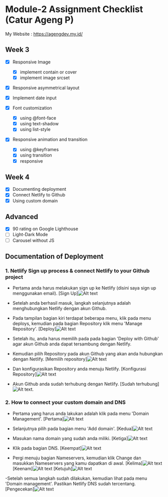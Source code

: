 # Module-2 Assignment Checklist (Catur Ageng P)

My Website : https://agengdev.my.id/

## Week 3

- [x] Responsive Image

  - [x] implement contain or cover
  - [x] implement image srcset

- [x] Responsive asymmetrical layout
- [x] Implement date input
- [x] Font customization

  - [x] using @font-face
  - [x] using text-shadow
  - [x] using list-style

- [x] Responsive animation and transition

  - [x] using @keyframes
  - [x] using transition
  - [x] responsive

## Week 4

- [x] Documenting deployment
- [x] Connect Netlify to Github
- [x] Using custom domain

## Advanced

- [x] 90 rating on Google Lighthouse
- [ ] Light-Dark Mode
- [ ] Carousel without JS

## Documentation of Deployment

### 1. Netlify Sign up process & connect Netlify to your Github project

- Pertama anda harus melakukan sign up ke Netlify (disini saya sign up menggunakan email).
  [Sign Up]![Alt text](<Sign up with email _ Netlify and 6 more pages - Personal - Microsoft​ Edge 10_11_2023 21_42_32.png>)

- Setelah anda berhasil masuk, langkah selanjutnya adalah menghubungkan Netlify dengan akun Github.

- Pada tampilan bagian kiri terdapat beberapa menu, klik pada menu deploys, kemudian pada bagian Repository klik menu 'Manage Repository'.
  [Deploy]![Alt text](<(413) How to Setup a Custom Domain in Netlify in 2023 - YouTube and 7 more pages - Personal - Microsoft​ Edge 10_11_2023 22_48_47.png>)

- Setelah itu, anda harus memilih pada pada bagian 'Deploy with Github' agar akun Github anda dapat tersambung dengan Netlify.

- Kemudian pilih Repository pada akun Github yang akan anda hubungkan dengan Netlify.
  [Memilih repository]![Alt text](<Untitled - Personal - Microsoft​ Edge 10_11_2023 22_21_38.png>)

- Dan konfigurasikan Repository anda menuju Netlify.
  [Konfigurasi Repository]![Alt text](<Untitled - Personal - Microsoft​ Edge 10_11_2023 22_20_16.png>)

- Akun Github anda sudah terhubung dengan Netlify.
  [Sudah terhubung]![Alt text](<(413) How to Setup a Custom Domain in Netlify in 2023 - YouTube and 7 more pages - Personal - Microsoft​ Edge 10_11_2023 22_48_47-1.png>).

### 2. How to connect your custom domain and DNS

- Pertama yang harus anda lakukan adalah klik pada menu 'Domain Management'.
  [Pertama]![Alt text](<(413) How to Setup a Custom Domain in Netlify in 2023 - YouTube and 7 more pages - Personal - Microsoft​ Edge 10_11_2023 22_33_32.png>)

- Selanjutnya pilih pada bagian menu 'Add domain'.
  [Kedua]![Alt text](<General _ Site configuration _ sensational-taffy-62a196 _ Netlify and 6 more pages - Personal - Microsoft​ Edge 10_11_2023 22_25_07.png>)

- Masukan nama domain yang sudah anda miliki.
  [Ketiga]![Alt text](<General _ Site configuration _ sensational-taffy-62a196 _ Netlify and 6 more pages - Personal - Microsoft​ Edge 10_11_2023 22_25_15.png>)

- Klik pada bagian DNS.
  [Keempat]![Alt text](<(413) How to Setup a Custom Domain in Netlify in 2023 - YouTube and 7 more pages - Personal - Microsoft​ Edge 10_11_2023 22_30_01.png>)

- Pergi menuju bagian Nameservers, kemudian klik Change dan masukkan Nameservers yang kamu dapatkan di awal.
  [Kelima]![Alt text](<(413) How to Setup a Custom Domain in Netlify in 2023 - YouTube and 7 more pages - Personal - Microsoft​ Edge 10_11_2023 22_32_04.png>)
  [Keenam]![Alt text](<(413) How to Setup a Custom Domain in Netlify in 2023 - YouTube and 7 more pages - Personal - Microsoft​ Edge 10_11_2023 22_32_17.png>)
  [Ketujuh]![Alt text](<(413) How to Setup a Custom Domain in Netlify in 2023 - YouTube and 7 more pages - Personal - Microsoft​ Edge 10_11_2023 22_28_32.png>)

-Setelah semua langkah sudah dilakukan, kemudian lihat pada menu 'Domain management'. Pastikan Netlify DNS sudah tercentang.
[Pengecekan]![Alt text](<(413) How to Setup a Custom Domain in Netlify in 2023 - YouTube and 7 more pages - Personal - Microsoft​ Edge 10_11_2023 22_33_32-1.png>)
